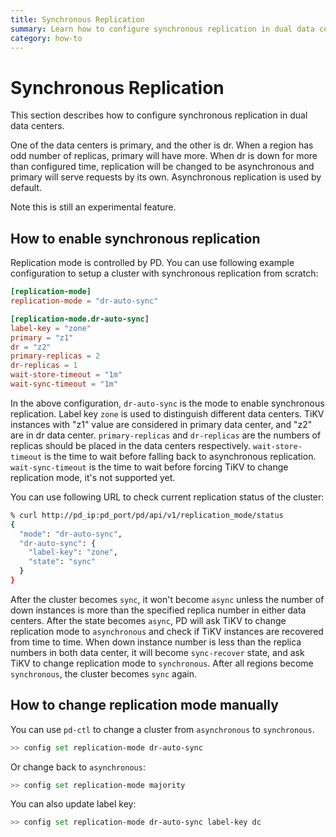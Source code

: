 ```yaml
---
title: Synchronous Replication
summary: Learn how to configure synchronous replication in dual data centers.
category: how-to
---
```


# Synchronous Replication

This section describes how to configure synchronous replication in dual data centers.

One of the data centers is primary, and the other is dr. When a region has odd number of replicas, primary will have more. When dr is down for more than configured time, replication will be changed to be asynchronous and primary will serve requests by its own. Asynchronous replication is used by default.

Note this is still an experimental feature.

## How to enable synchronous replication

Replication mode is controlled by PD. You can use following example configuration to setup a cluster with synchronous replication from scratch:

```toml
[replication-mode]
replication-mode = "dr-auto-sync"

[replication-mode.dr-auto-sync]
label-key = "zone"
primary = "z1"
dr = "z2"
primary-replicas = 2
dr-replicas = 1
wait-store-timeout = "1m"
wait-sync-timeout = "1m"
```

In the above configuration, `dr-auto-sync` is the mode to enable synchronous replication. Label key `zone` is used to distinguish different data centers. TiKV instances with "z1" value are considered in primary data center, and "z2" are in dr data center. `primary-replicas` and `dr-replicas` are the numbers of replicas should be placed in the data centers respectively. `wait-store-timeout` is the time to wait before falling back to asynchronous replication. `wait-sync-timeout` is the time to wait before forcing TiKV to change replication mode, it's not supported yet.

You can use following URL to check current replication status of the cluster:
```bash
% curl http://pd_ip:pd_port/pd/api/v1/replication_mode/status
{
  "mode": "dr-auto-sync",
  "dr-auto-sync": {
    "label-key": "zone",
    "state": "sync"
  }
}
```

After the cluster becomes `sync`, it won't become `async` unless the number of down instances is more than the specified replica number in either data centers. After the state becomes `async`, PD will ask TiKV to change replication mode to `asynchronous` and check if TiKV instances are recovered from time to time. When down instance number is less than the replica numbers in both data center, it will become `sync-recover` state, and ask TiKV to change replication mode to `synchronous`. After all regions become `synchronous`, the cluster becomes `sync` again.

## How to change replication mode manually

You can use `pd-ctl` to change a cluster from `asynchronous` to `synchronous`.

```bash
>> config set replication-mode dr-auto-sync
```

Or change back to `asynchronous`:

```bash
>> config set replication-mode majority
```

You can also update label key:

```bash
>> config set replication-mode dr-auto-sync label-key dc
```
